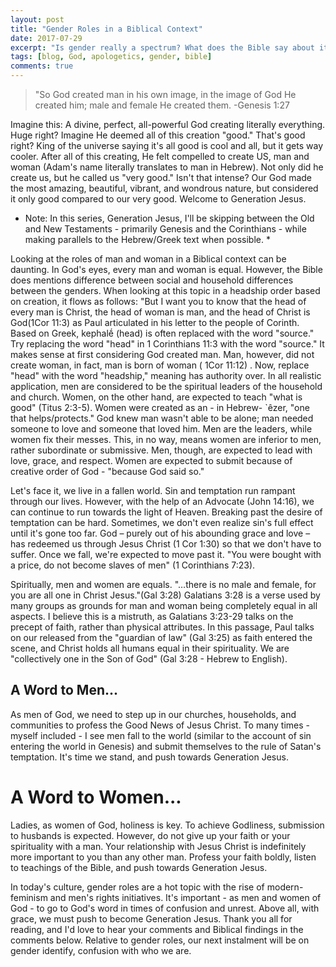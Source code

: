 ```yaml
---
layout: post
title: "Gender Roles in a Biblical Context"
date: 2017-07-29
excerpt: "Is gender really a spectrum? What does the Bible say about it..."
tags: [blog, God, apologetics, gender, bible]
comments: true
---
```


> "So God created man in his own image, in the image of God He created him; male and female He created them.
> -Genesis 1:27

Imagine this: A divine, perfect, all-powerful God creating literally everything. Huge right? Imagine He deemed all of this creation "good." That's good right? King of the universe saying it's all good is cool and all, but it gets way cooler. After all of this creating, He felt compelled to create US, man and woman (Adam's name literally translates to man in Hebrew). Not only did he create us, but he called us "very good." Isn't that intense? Our God made the most amazing, beautiful, vibrant, and wondrous nature, but considered it only good compared to our very good. Welcome to Generation Jesus.

* Note: In this series, Generation Jesus, I'll be skipping between the Old and New Testaments - primarily Genesis and the Corinthians - while making parallels to the Hebrew/Greek text when possible. *

Looking at the roles of man and woman in a Biblical context can be daunting. In God's eyes, every man and woman is equal. However, the Bible does mentions difference between social and household differences between the genders. When looking at this topic in a headship order based on creation, it flows as follows: "But I want you to know that the head of every man is Christ, the head of woman is man, and the head of Christ is God(1Cor 11:3) as Paul articulated in his letter to the people of Corinth. Based on Greek, kephalḗ (head) is often replaced with the word "source." Try replacing the word "head" in 1 Corinthians 11:3 with the word "source." It makes sense at first considering God created man. Man, however, did not create woman, in fact, man is born of woman ( 1Cor 11:12) . Now, replace "head" with the word "headship," meaning has authority over. In all realistic application, men are considered to be the spiritual leaders of the household and church. Women, on the other hand, are expected to teach "what is good" (Titus 2:3-5). Women were created as an - in Hebrew- `êzer, "one that helps/protects." God knew man wasn't able to be alone; man needed someone to love and someone that loved him. Men are the leaders, while women fix their messes. This, in no way, means women are inferior to men, rather subordinate or submissive. Men, though, are expected to lead with love, grace, and respect. Women are expected to submit because of creative order of God - "because God said so."

Let's face it, we live in a fallen world. Sin and temptation run rampant through our lives. However, with the help of an Advocate (John 14:16), we can continue to run towards the light of Heaven. Breaking past the desire of temptation can be hard. Sometimes, we don't even realize sin's full effect until it's gone too far. God – purely out of his abounding grace and love – has redeemed us through Jesus Christ (1 Cor 1:30) so that we don't have to suffer. Once we fall, we're expected to move past it. "You were bought with a price, do not become slaves of men" (1 Corinthians 7:23).

Spiritually, men and women are equals. "…there is no male and female, for you are all one in Christ Jesus."(Gal 3:28) Galatians 3:28 is a verse used by many groups as grounds for man and woman being completely equal in all aspects. I believe this is a mistruth, as Galatians 3:23-29 talks on the precept of faith, rather than physical attributes. In this passage, Paul talks on our released from the "guardian of law" (Gal 3:25) as faith entered the scene, and Christ holds all humans equal in their spirituality. We are "collectively one in the Son of God" (Gal 3:28 - Hebrew to English).

## A Word to Men...

As men of God, we need to step up in our churches, households, and communities to profess the Good News of Jesus Christ. To many times - myself included - I see men fall to the world (similar to the account of sin entering the world in Genesis) and submit themselves to the rule of Satan's temptation. It's time we stand, and push towards Generation Jesus.

# A Word to Women...

Ladies, as women of God, holiness is key. To achieve Godliness, submission to husbands is expected. However, do not give up your faith or your spirituality with a man. Your relationship with Jesus Christ is indefinitely more important to you than any other man. Profess your faith boldly, listen to teachings of the Bible, and push towards Generation Jesus.

In today's culture, gender roles are a hot topic with the rise of modern-feminism and men's rights initiatives. It's important - as men and women of God - to go to God's word in times of confusion and unrest. Above all, with grace, we must push to become Generation Jesus. Thank you all for reading, and I'd love to hear your comments and Biblical findings in the comments below. Relative to gender roles, our next instalment will be on gender identify, confusion with who we are.